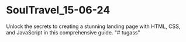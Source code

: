 # SoulTravel_15-06-24
Unlock the secrets to creating a stunning landing page with HTML, CSS, and JavaScript in this comprehensive guide.
"# tugass" 

